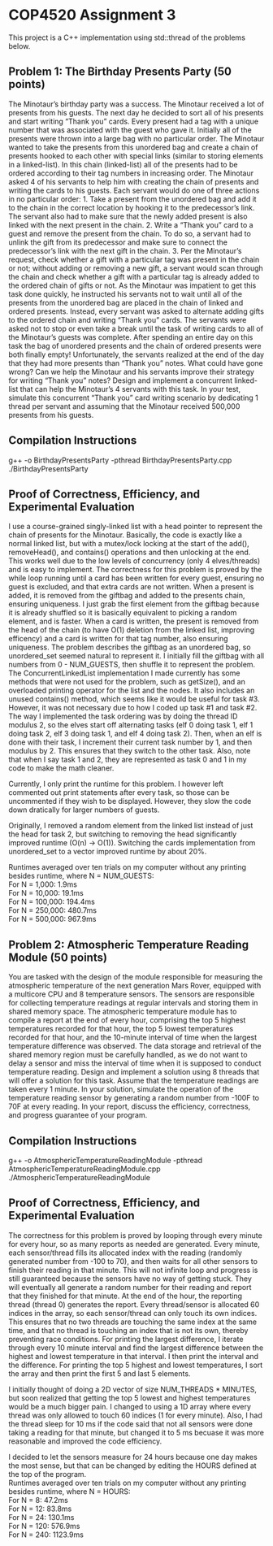 # COP4520 Assignment 3
This project is a C++ implementation using std::thread of the problems below.

## Problem 1: The Birthday Presents Party (50 points)
The Minotaur’s birthday party was a success. The Minotaur received a lot of presents from his guests. The next day he decided to sort all of his presents and start writing “Thank you” cards. Every present had a tag with a unique number that was associated with the guest who gave it. Initially all of the presents were thrown into a large bag with no particular order. The Minotaur wanted to take the presents from this unordered bag and create a chain of presents hooked to each other with special links (similar to storing elements in a linked-list). In this chain (linked-list) all of the presents had to be ordered according to their tag numbers in increasing order. The Minotaur asked 4 of his servants to help him with creating the chain of presents and writing the cards to his guests. Each servant would do one of three actions in no particular order: 1. Take a present from the unordered bag and add it to the chain in the correct location by hooking it to the predecessor’s link. The servant also had to make sure that the newly added present is also linked with the next present in the chain. 2. Write a “Thank you” card to a guest and remove the present from the chain. To do so, a servant had to unlink the gift from its predecessor and make sure to connect the predecessor’s link with the next gift in the chain. 3. Per the Minotaur’s request, check whether a gift with a particular tag was present in the chain or not; without adding or removing a new gift, a servant would scan through the chain and check whether a gift with a particular tag is already added to the ordered chain of gifts or not. As the Minotaur was impatient to get this task done quickly, he instructed his servants not to wait until all of the presents from the unordered bag are placed in the chain of linked and ordered presents. Instead, every servant was asked to alternate adding gifts to the ordered chain and writing “Thank you” cards. The servants were asked not to stop or even take a break until the task of writing cards to all of the Minotaur’s guests was complete. After spending an entire day on this task the bag of unordered presents and the chain of ordered presents were both finally empty! Unfortunately, the servants realized at the end of the day that they had more presents than “Thank you” notes. What could have gone wrong? Can we help the Minotaur and his servants improve their strategy for writing “Thank you” notes? Design and implement a concurrent linked-list that can help the Minotaur’s 4 servants with this task. In your test, simulate this concurrent “Thank you” card writing scenario by dedicating 1 thread per servant and assuming that the Minotaur received 500,000 presents from his guests.

## Compilation Instructions
g++ -o BirthdayPresentsParty -pthread BirthdayPresentsParty.cpp
<br> ./BirthdayPresentsParty

## Proof of Correctness, Efficiency, and Experimental Evaluation
I use a course-grained singly-linked list with a head pointer to represent the chain of presents for the Minotaur. Basically, the code is exactly like a normal linked list, but with a mutex/lock locking at the start of the add(), removeHead(), and contains() operations and then unlocking at the end. This works well due to the low levels of concurrency (only 4 elves/threads) and is easy to implement. 
The correctness for this problem is proved by the while loop running until a card has been written for every guest, ensuring no guest is excluded, and that extra cards are not written. When a present is added, it is removed from the giftbag and added to the presents chain, ensuring uniqueness. I just grab the first element from the giftbag because it is already shuffled so it is basically equivalent to picking a random element, and is faster. When a card is written, the present is removed from the head of the chain (to have O(1) deletion from the linked list, improving efficency) and a card is written for that tag number, also ensuring uniqueness. 
The problem describes the giftbag as an unordered bag, so unordered_set seemed natural to represent it. I initially fill the giftbag with all numbers from 0 - NUM_GUESTS, then shuffle it to represent the problem. 
The ConcurrentLinkedList implementation I made currently has some methods that were not used for the problem, such as getSize(), and an overloaded printing operator for the list and the nodes. It also includes an unused contains() method, which seems like it would be useful for task #3. However, it was not necessary due to how I coded up task #1 and task #2. 
The way I implemented the task ordering was by doing the thread ID modulus 2, so the elves start off alternating tasks (elf 0 doing task 1, elf 1 doing task 2, elf 3 doing task 1, and elf 4 doing task 2). Then, when an elf is done with their task, I increment their current task number by 1, and then modulus by 2. This ensures that they switch to the other task. Also, note that when I say task 1 and 2, they are represented as task 0 and 1 in my code to make the math cleaner.

Currently, I only print the runtime for this problem. I however left commented out print statements after every task, so those can be uncommented if they wish to be displayed. However, they slow the code down dratically for larger numbers of guests.

Originally, I removed a random element from the linked list instead of just the head for task 2, but switching to removing the head significantly improved runtime (O(n) -> O(1)). Switching the cards implementation from unordered_set to a vector improved runtime by about 20%.

Runtimes averaged over ten trials on my computer without any printing besides runtime, where N = NUM_GUESTS:
<br> For N = 1,000:   1.9ms
<br> For N = 10,000:  19.1ms
<br> For N = 100,000: 194.4ms
<br> For N = 250,000: 480.7ms
<br> For N = 500,000: 967.9ms

## Problem 2: Atmospheric Temperature Reading Module (50 points)
You are tasked with the design of the module responsible for measuring the atmospheric temperature of the next generation Mars Rover, equipped with a multicore CPU and 8 temperature sensors. The sensors are responsible for collecting temperature readings at regular intervals and storing them in shared memory space. The atmospheric temperature module has to compile a report at the end of every hour, comprising the top 5 highest temperatures recorded for that hour, the top 5 lowest temperatures recorded for that hour, and the 10-minute interval of time when the largest temperature difference was observed. The data storage and retrieval of the shared memory region must be carefully handled, as we do not want to delay a sensor and miss the interval of time when it is supposed to conduct temperature reading. Design and implement a solution using 8 threads that will offer a solution for this task. Assume that the temperature readings are taken every 1 minute. In your solution, simulate the operation of the temperature reading sensor by generating a random number from -100F to 70F at every reading. In your report, discuss the efficiency, correctness, and progress guarantee of your program.

## Compilation Instructions
g++ -o AtmosphericTemperatureReadingModule -pthread AtmosphericTemperatureReadingModule.cpp
<br> ./AtmosphericTemperatureReadingModule

## Proof of Correctness, Efficiency, and Experimental Evaluation
The correctness for this problem is proved by looping through every minute for every hour, so as many reports as needed are generated. Every minute, each sensor/thread fills its allocated index with the reading (randomly generated number from -100 to 70), and then waits for all other sensors to finish their reading in that minute. This will not infinite loop and progress is still guaranteed because the sensors have no way of getting stuck. They will eventually all generate a random number for their reading and report that they finished for that minute.
At the end of the hour, the reporting thread (thread 0) generates the report. Every thread/sensor is allocated 60 indices in the array, so each sensor/thread can only touch its own indices. This ensures that no two threads are touching the same index at the same time, and that no thread is touching an index that is not its own, thereby preventing race conditions. 
For printing the largest difference, I iterate through every 10 minute interval and find the largest difference between the highest and lowest temperature in that interval. I then print the interval and the difference. For printing the top 5 highest and lowest temperatures, I sort the array and then print the first 5 and last 5 elements.

I initially thought of doing a 2D vector of size NUM_THREADS * MINUTES, but soon realized that getting the top 5 lowest and highest temperatures would be a much bigger pain. I changed to using a 1D array where every thread was only allowed to touch 60 indices (1 for every minute). Also, I had the thread sleep for 10 ms if the code said that not all sensors were done taking a reading for that minute, but changed it to 5 ms becuase it was more reasonable and improved the code efficiency.

I decided to let the sensors measure for 24 hours because one day makes the most sense, but that can be changed by editing the HOURS defined at the top of the program.
<br> Runtimes averaged over ten trials on my computer without any printing besides runtime, where N = HOURS:
<br> For N = 8:   47.2ms
<br> For N = 12:  83.8ms
<br> For N = 24:  130.1ms
<br> For N = 120: 576.9ms
<br> For N = 240: 1123.9ms
